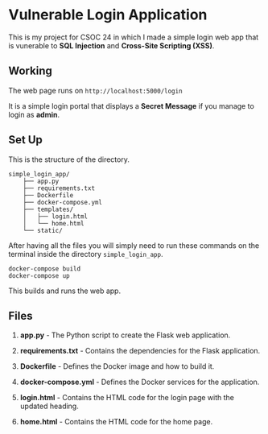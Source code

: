 # Vulnerable Login Application
This is my project for CSOC 24 in which I made a simple login web app that is vunerable to **SQL Injection** and **Cross-Site Scripting (XSS)**.

## Working
The web page runs on `http://localhost:5000/login`

It is a simple login portal that displays a **Secret Message** if you manage to login as **admin**.

## Set Up
This is the structure of the directory.
```
simple_login_app/
    ├── app.py
    ├── requirements.txt
    ├── Dockerfile
    ├── docker-compose.yml
    ├── templates/
    │   ├── login.html
    │   └── home.html
    └── static/
```

After having all the files you will simply need to run these commands on the terminal inside the directory `simple_login_app`.
```
docker-compose build
docker-compose up
```
This builds and runs the web app.

## Files
1. **app.py** - The Python script to create the Flask web application.

2. **requirements.txt** - Contains the dependencies for the Flask application.

3. **Dockerfile** - Defines the Docker image and how to build it.

4. **docker-compose.yml** - Defines the Docker services for the application.

5. **login.html** - Contains the HTML code for the login page with the updated heading.

6. **home.html** - Contains the HTML code for the home page.

##
